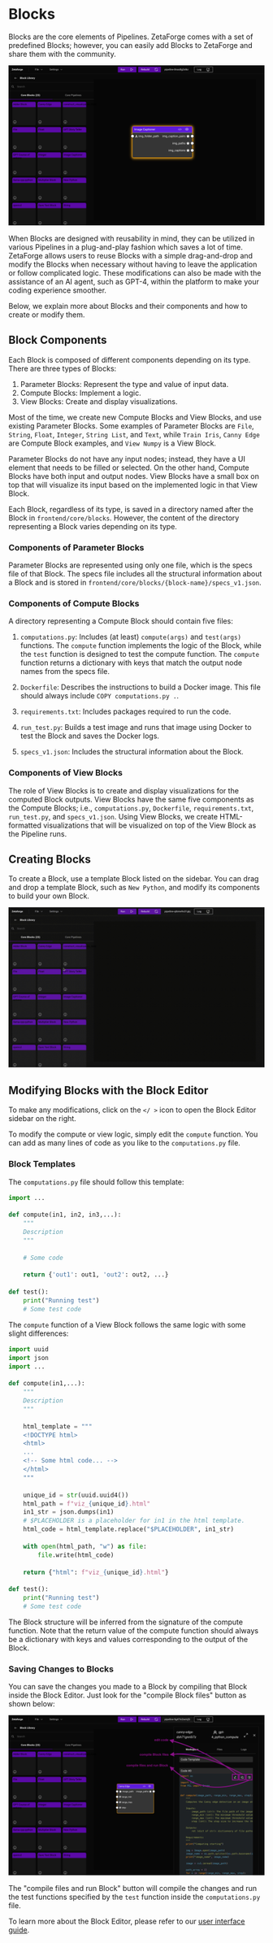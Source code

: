 # Blocks

Blocks are the core elements of Pipelines. ZetaForge comes with a set of predefined Blocks; however, you can easily add Blocks to ZetaForge and share them with the community.

![block-example.png](assets%2Fblock-example.png)

When Blocks are designed with reusability in mind, they can be utilized in various Pipelines in a plug-and-play fashion which saves a lot of time. ZetaForge allows users to reuse Blocks with a simple drag-and-drop and modify the Blocks when necessary without having to leave the application or follow complicated logic. These modifications can also be made with the assistance of an AI agent, such as GPT-4, within the platform to make your coding experience smoother.

Below, we explain more about Blocks and their components and how to create or modify them.

## Block Components

Each Block is composed of different components depending on its type. There are three types of Blocks:

1. Parameter Blocks: Represent the type and value of input data.
2. Compute Blocks: Implement a logic.
3. View Blocks: Create and display visualizations.

Most of the time, we create new Compute Blocks and View Blocks, and use existing Parameter Blocks. Some examples of Parameter Blocks are
`File`, `String`, `Float`, `Integer`, `String List`, and `Text`, while `Train Iris`, `Canny Edge` are Compute Block
examples, and `View Numpy` is a View Block.

Parameter Blocks do not have any input nodes; instead, they have a UI element that needs to be filled or selected. On
the other hand, Compute Blocks have both input and output nodes. View Blocks have a small box on top that will visualize
its input based on the implemented logic in that View Block.

Each Block, regardless of its type, is saved in a directory named after the Block in `frontend/core/blocks`. However, 
the content of the directory representing a Block varies depending on its type.

### Components of Parameter Blocks

Parameter Blocks are represented using only one file, which is the specs file of that Block. The specs file includes all
the structural information about a Block and is stored in `frontend/core/blocks/{block-name}/specs_v1.json`.

### Components of Compute Blocks

A directory representing a Compute Block should contain five files:

1. `computations.py`: Includes (at least) `compute(args)` and `test(args)` functions. The `compute` function implements 
the logic of the Block, while the `test` function is designed to test the compute function. The `compute` function 
returns a dictionary with keys that match the output node names from the specs file.

2. `Dockerfile`: Describes the instructions to build a Docker image. This file should always include `COPY computations.py .`.

3. `requirements.txt`: Includes packages required to run the code.

4. `run_test.py`: Builds a test image and runs that image using Docker to test the Block and saves the Docker logs.

5. `specs_v1.json`: Includes the structural information about the Block.

### Components of View Blocks
The role of View Blocks is to create and display visualizations for the computed Block outputs.
View Blocks have the same five components as the Compute Blocks; i.e., `computations.py`, `Dockerfile`, `requirements.txt`,
`run_test.py`, and `specs_v1.json`. Using View Blocks, we create HTML-formatted visualizations that will be visualized
on top of the View Block as the Pipeline runs. 


## Creating Blocks

To create a Block, use a template Block listed on the sidebar. You can drag and drop a template Block, such as
`New Python`, and modify its components to build your own Block.

![drop-a-block.gif](assets%2Fdrop-a-block.gif)

## Modifying Blocks with the Block Editor

To make any modifications, click on the `</ >` icon to open the Block Editor sidebar on the right.

To modify the compute or view logic, simply edit the `compute` function. You can add as many lines of code as you like to the 
`computations.py` file. 

[//]: # (You can also write a specific prompt to modify the code with the help of an AI agent, such as GPT-4.)
### Block Templates
The `computations.py` file should follow this template:

```python
import ...

def compute(in1, in2, in3,...):
    """
    Description
    """

    # Some code

    return {'out1': out1, 'out2': out2, ...}

def test():
    print("Running test")
    # Some test code
```

The `compute` function of a View Block follows the same logic with some slight differences:

```python
import uuid
import json
import ...

def compute(in1,...):
    """
    Description
    """
    
    html_template = """
    <!DOCTYPE html>
    <html>
    ... 
    <!-- Some html code... -->
    </html>
    """
    
    unique_id = str(uuid.uuid4())
    html_path = f"viz_{unique_id}.html"
    in1_str = json.dumps(in1)
    # $PLACEHOLDER is a placeholder for in1 in the html template.
    html_code = html_template.replace("$PLACEHOLDER", in1_str)

    with open(html_path, "w") as file:
        file.write(html_code)

    return {"html": f"viz_{unique_id}.html"}

def test():
    print("Running test")
    # Some test code
```

The Block structure will be inferred from the signature of the compute function. Note that the return value of the
compute function should always be a dictionary with keys and values corresponding to the output of the Block.

### Saving Changes to Blocks

You can save the changes you made to a Block by compiling that Block inside the Block Editor. Just look for the "compile
Block files" button as shown below:

![compile-run-block-editor.png](assets%2Fcompile-run-block-editor.png)


The "compile files and run Block" button will compile the changes and run the test functions specified by the `test` 
function inside the `computations.py` file.

To learn more about the Block Editor, please refer to our [user interface guide](user-interface.md/#block-editor).  